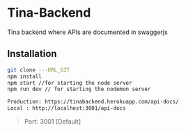 # Tina-Backend
Tina backend where APIs are documented in swaggerjs

## Installation
```bash
git clone ---URL_GIT
npm install
npm start //for starting the node server
npm run dev // for starting the nodemon server
```
```bash
Production: https://tinabackend.herokuapp.com/api-docs/
Local : http://localhost:3001/api-docs
```
<blockquote>
Port: 3001 [Default]
</blockquote>

